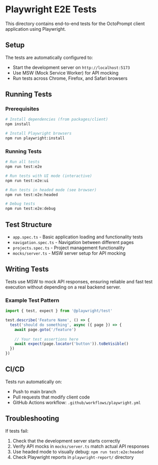 # Playwright E2E Tests

This directory contains end-to-end tests for the OctoPrompt client application using Playwright.

## Setup

The tests are automatically configured to:
- Start the development server on `http://localhost:5173`
- Use MSW (Mock Service Worker) for API mocking
- Run tests across Chrome, Firefox, and Safari browsers

## Running Tests

### Prerequisites
```bash
# Install dependencies (from packages/client)
npm install

# Install Playwright browsers
npm run playwright:install
```

### Running Tests
```bash
# Run all tests
npm run test:e2e

# Run tests with UI mode (interactive)
npm run test:e2e:ui

# Run tests in headed mode (see browser)
npm run test:e2e:headed

# Debug tests
npm run test:e2e:debug
```

## Test Structure

- `app.spec.ts` - Basic application loading and functionality tests
- `navigation.spec.ts` - Navigation between different pages
- `projects.spec.ts` - Project management functionality
- `mocks/server.ts` - MSW server setup for API mocking

## Writing Tests

Tests use MSW to mock API responses, ensuring reliable and fast test execution without depending on a real backend server.

### Example Test Pattern
```typescript
import { test, expect } from '@playwright/test'

test.describe('Feature Name', () => {
  test('should do something', async ({ page }) => {
    await page.goto('/feature')
    
    // Your test assertions here
    await expect(page.locator('button')).toBeVisible()
  })
})
```

## CI/CD

Tests run automatically on:
- Push to main branch
- Pull requests that modify client code
- GitHub Actions workflow: `.github/workflows/playwright.yml`

## Troubleshooting

If tests fail:
1. Check that the development server starts correctly
2. Verify API mocks in `mocks/server.ts` match actual API responses
3. Use headed mode to visually debug: `npm run test:e2e:headed`
4. Check Playwright reports in `playwright-report/` directory